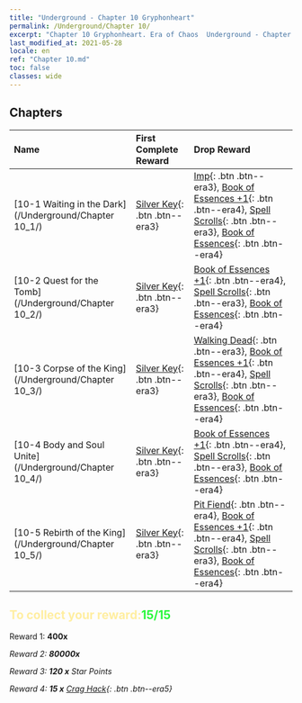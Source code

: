 ```yaml
---
title: "Underground - Chapter 10 Gryphonheart"
permalink: /Underground/Chapter 10/
excerpt: "Chapter 10 Gryphonheart. Era of Chaos  Underground - Chapter 10. Gryphonheart"
last_modified_at: 2021-05-28
locale: en
ref: "Chapter 10.md"
toc: false
classes: wide
---
```


## Chapters

  | Name |  First Complete Reward | Drop Reward |
  |:------------|:------------|:------------| 
  | [10-1 Waiting in the Dark](/Underground/Chapter 10_1/) | [Silver Key](/Items/con_693/){: .btn .btn--era3} | [Imp](/Items/unt_226/){: .btn .btn--era3}, [Book of Essences +1](/Items/mat_46/){: .btn .btn--era4}, [Spell Scrolls](/Items/con_694/){: .btn .btn--era3}, [Book of Essences](/Items/mat_39/){: .btn .btn--era4} |
  | [10-2 Quest for the Tomb](/Underground/Chapter 10_2/) | [Silver Key](/Items/con_693/){: .btn .btn--era3} | [Book of Essences +1](/Items/mat_46/){: .btn .btn--era4}, [Spell Scrolls](/Items/con_694/){: .btn .btn--era3}, [Book of Essences](/Items/mat_39/){: .btn .btn--era4} |
  | [10-3 Corpse of the King](/Underground/Chapter 10_3/) | [Silver Key](/Items/con_693/){: .btn .btn--era3} | [Walking Dead](/Items/unt_209/){: .btn .btn--era3}, [Book of Essences +1](/Items/mat_46/){: .btn .btn--era4}, [Spell Scrolls](/Items/con_694/){: .btn .btn--era3}, [Book of Essences](/Items/mat_39/){: .btn .btn--era4} |
  | [10-4 Body and Soul Unite](/Underground/Chapter 10_4/) | [Silver Key](/Items/con_693/){: .btn .btn--era3} | [Book of Essences +1](/Items/mat_46/){: .btn .btn--era4}, [Spell Scrolls](/Items/con_694/){: .btn .btn--era3}, [Book of Essences](/Items/mat_39/){: .btn .btn--era4} |
  | [10-5 Rebirth of the King](/Underground/Chapter 10_5/) | [Silver Key](/Items/con_693/){: .btn .btn--era3} | [Pit Fiend](/Items/unt_230/){: .btn .btn--era4}, [Book of Essences +1](/Items/mat_46/){: .btn .btn--era4}, [Spell Scrolls](/Items/con_694/){: .btn .btn--era3}, [Book of Essences](/Items/mat_39/){: .btn .btn--era4} |


## <span style="color: #ffeea0">To collect your reward:</span><span style="color: #27f73a">15/15</span>

 Reward 1:  **400x** <i class="fas fa-gem"/>

 Reward 2:  **80000x** <i class="fas fa-coins"/>

 Reward 3: **120 x** Star Points

 Reward 4: **15 x** [Crag Hack](/Items/her_375/){: .btn .btn--era5}

